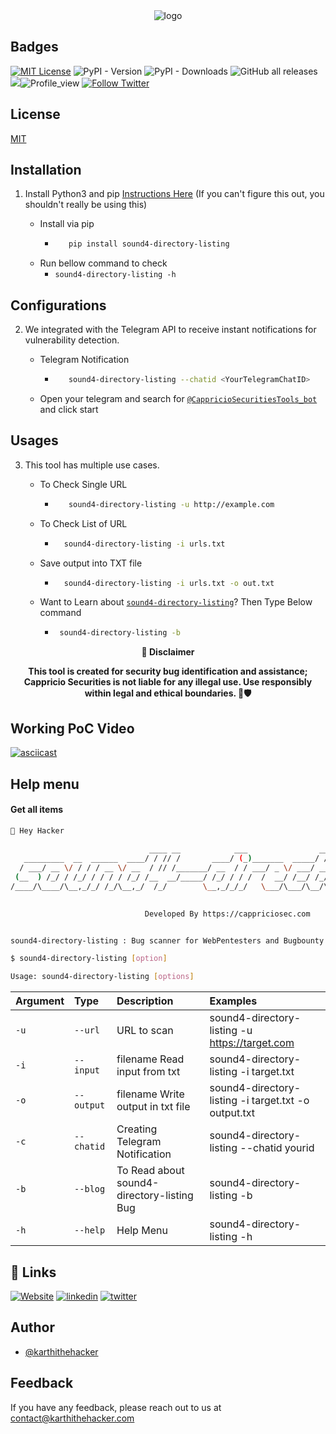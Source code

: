 
<div align="center">
  <img src="https://blogs.cappriciosec.com/uploaders/sound4-directory-listing-tool.png" alt="logo">
</div>


## Badges



[![MIT License](https://img.shields.io/badge/License-MIT-green.svg)](https://choosealicense.com/licenses/mit/)
![PyPI - Version](https://img.shields.io/pypi/v/sound4-directory-listing)
![PyPI - Downloads](https://img.shields.io/pypi/dm/sound4-directory-listing)
![GitHub all releases](https://img.shields.io/github/downloads/Cappricio-Securities/sound4-directory-listing/total)
<a href="https://github.com/Cappricio-Securities/CVE-2023-27524/releases/"><img src="https://img.shields.io/github/release/Cappricio-Securities/sound4-directory-listing"></a>![Profile_view](https://komarev.com/ghpvc/?username=Cappricio-Securities&label=Profile%20views&color=0e75b6&style=flat)
[![Follow Twitter](https://img.shields.io/twitter/follow/cappricio_sec?style=social)](https://twitter.com/cappricio_sec)
<p align="center">

<p align="center">







## License

[MIT](https://choosealicense.com/licenses/mit/)



## Installation 

1. Install Python3 and pip [Instructions Here](https://www.python.org/downloads/) (If you can't figure this out, you shouldn't really be using this)

   - Install via pip
     - ```bash
          pip install sound4-directory-listing 
        ```
   - Run bellow command to check
     - `sound4-directory-listing -h`

## Configurations 
2. We integrated with the Telegram API to receive instant notifications for vulnerability detection.
   
   - Telegram Notification
     - ```bash
          sound4-directory-listing --chatid <YourTelegramChatID>
        ```
   - Open your telegram and search for [`@CappricioSecuritiesTools_bot`](https://web.telegram.org/k/#@CappricioSecuritiesTools_bot) and click start

## Usages 
3. This tool has multiple use cases.
   
   - To Check Single URL
     - ```bash
          sound4-directory-listing -u http://example.com 
        ```
   - To Check List of URL 
      - ```bash
          sound4-directory-listing -i urls.txt 
        ```
   - Save output into TXT file
      - ```bash
          sound4-directory-listing -i urls.txt -o out.txt
        ```
   - Want to Learn about [`sound4-directory-listing`](https://blogs.cappriciosec.com/cve/187/%22Sound4%20Directory%20Listing%22%20and%20Potential%20File%20Write%20Vulnerability)? Then Type Below command
      - ```bash
         sound4-directory-listing -b
        ```
     
<p align="center">
  <b>🚨 Disclaimer</b>
  
</p>
<p align="center">
<b>This tool is created for security bug identification and assistance; Cappricio Securities is not liable for any illegal use. 
  Use responsibly within legal and ethical boundaries. 🔐🛡️</b></p>


## Working PoC Video

[![asciicast](https://blogs.cappriciosec.com/uploaders/Screenshot%202024-06-17%20at%204.08.48%20PM.png)](https://asciinema.org/a/XPDWZXoq966q1JVMaFSq5pmqw)




## Help menu

#### Get all items

```bash
👋 Hey Hacker
                                                                             v1.0
                               ____ __            ___                __                         __           __
   _________  __  ______  ____/ / // /       ____/ (_)_______  _____/ /_____  _______  __      / /__  ____ _/ /_______
  / ___/ __ \/ / / / __ \/ __  / // /_______/ __  / / ___/ _ \/ ___/ __/ __ \/ ___/ / / /_____/ / _ \/ __ `/ //_/ ___/
 (__  ) /_/ / /_/ / / / / /_/ /__  __/_____/ /_/ / / /  /  __/ /__/ /_/ /_/ / /  / /_/ /_____/ /  __/ /_/ / ,< (__  )
/____/\____/\__,_/_/ /_/\__,_/  /_/        \__,_/_/_/   \___/\___/\__/\____/_/   \__, /     /_/\___/\__,_/_/|_/____/
                                                                                /____/

                              Developed By https://cappriciosec.com


sound4-directory-listing : Bug scanner for WebPentesters and Bugbounty Hunters

$ sound4-directory-listing [option]

Usage: sound4-directory-listing [options]
```


| Argument | Type     | Description                | Examples |
| :-------- | :------- | :------------------------- | :------------------------- |
| `-u` | `--url` | URL to scan | sound4-directory-listing -u https://target.com |
| `-i` | `--input` | filename Read input from txt  | sound4-directory-listing -i target.txt | 
| `-o` | `--output` | filename Write output in txt file | sound4-directory-listing -i target.txt -o output.txt |
| `-c` | `--chatid` | Creating Telegram Notification | sound4-directory-listing --chatid yourid |
| `-b` | `--blog` | To Read about sound4-directory-listing Bug | sound4-directory-listing -b |
| `-h` | `--help` | Help Menu | sound4-directory-listing -h |



## 🔗 Links
[![Website](https://img.shields.io/badge/my_portfolio-000?style=for-the-badge&logo=ko-fi&logoColor=white)](https://cappriciosec.com/)
[![linkedin](https://img.shields.io/badge/linkedin-0A66C2?style=for-the-badge&logo=linkedin&logoColor=white)](https://www.linkedin.com/in/karthikeyan--v/)
[![twitter](https://img.shields.io/badge/twitter-1DA1F2?style=for-the-badge&logo=twitter&logoColor=white)](https://twitter.com/karthithehacker)



## Author

- [@karthithehacker](https://github.com/karthi-the-hacker/)



## Feedback

If you have any feedback, please reach out to us at contact@karthithehacker.com
